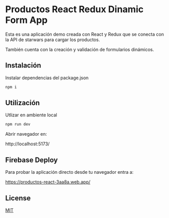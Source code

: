 # Productos React Redux Dinamic Form App

Esta es una aplicación demo creada con React y Redux que se conecta con la API de starwars para cargar los productos.

También cuenta con la creación y validación de formularios dinámicos.

## Instalación

Instalar dependencias del package.json

```bash
npm i
```

## Utilización

Utlizar en ambiente local

```bash
npm run dev
```

Abrir navegador en:

http://localhost:5173/

## Firebase Deploy

Para probar la aplicación directo desde tu navegador entra a:

https://productos-react-3aa8a.web.app/

## License

[MIT](https://choosealicense.com/licenses/mit/)
